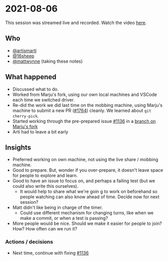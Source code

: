 # 2021-08-06

This session was streamed live and recorded. Watch the video [here](https://youtu.be/EiqLzBBpjxM).

## Who

* [@artismarti]
* [@16sheep]
* [@mattwynne] (taking these notes)

## What happened

* Discussed what to do.
* Worked from Marju's fork, using our own local machines and VSCode each time we switched driver.
* Re-did the work we did last time on the mobbing machine, using Marju's machine to submit a new PR ([#1764]) cleanly. We learned about `git cherry-pick`.
* Started working through the pre-prepared issue [#1136] in a [branch on Marju's fork](https://github.com/16sheep/cucumber-js/tree/opt-out-print-attachments-1136)
* Arti had to leave a bit early

## Insights

* Preferred working on own machine, not using the live share / mobbing machine.
* Good to prepare. But, wonder if you over-prepare, it doesn't leave space for people to explore and learn.
* Good to have an issue to focus on, and perhaps a failing test (but we could also write this ourselves).
  * It would help to share what we're goin g to work on beforehand so people watching can also know ahead of time. Decide now for next session?
* Matt didn't like being in charge of the timer.
  * Could use different mechanism for changing turns, like when we make a commit, or when a test is passing?
* More people would be nice. Should we make it easier for people to join? How? How often can we run it?

### Actions / decisions

* Next time, continue with fixing [#1136]

[@artismarti]: https://github.com/artismarti
[@mattwynne]: https://github.com/mattwynne
[@16sheep]: https://github.com/16sheep
[#1764]: https://github.com/cucumber/cucumber-js/pull/1764
[#1136]: https://github.com/cucumber/cucumber-js/issues/1136

